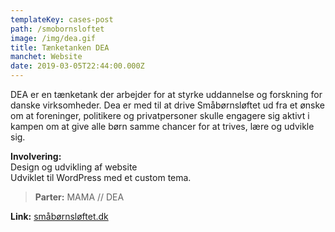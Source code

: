 ```yaml
---
templateKey: cases-post
path: /smobornsloftet
image: /img/dea.gif
title: Tænketanken DEA
manchet: Website
date: 2019-03-05T22:44:00.000Z
---
```

DEA er en tænketank der arbejder for at styrke uddannelse og forskning for danske virksomheder. Dea er med til at drive Småbørnsløftet ud fra et ønske om at foreninger, politikere og privatpersoner skulle engagere sig aktivt i kampen om at give alle børn samme chancer for at trives, lære og udvikle sig. 

**Involvering:** \
Design og udvikling af website\
Udviklet til WordPress med et custom tema.

> **Parter:** MAMA // DEA

**Link:** [småbørnsløftet.dk](https://småbørnsløftet.dk)

